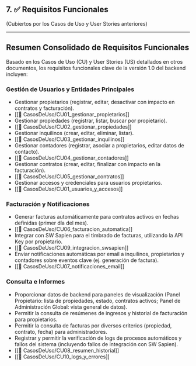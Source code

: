## 7. ✅ Requisitos Funcionales

(Cubiertos por los Casos de Uso y User Stories anteriores)

---

## Resumen Consolidado de Requisitos Funcionales

Basado en los Casos de Uso (CU) y User Stories (US) detallados en otros documentos, los requisitos funcionales clave de la versión 1.0 del backend incluyen:

### Gestión de Usuarios y Entidades Principales

-   Gestionar propietarios (registrar, editar, desactivar con impacto en contratos y facturación).
-   [[📄 CasosDeUso/CU01_gestionar_propietarios]]
-   Gestionar propiedades (registrar, listar, buscar por propietario).
-   [[📄 CasosDeUso/CU02_gestionar_propiedades]]
-   Gestionar inquilinos (crear, editar, eliminar, listar).
-   [[📄 CasosDeUso/CU03_gestionar_inquilinos]]
-   Gestionar contadores (registrar, asociar a propietarios, editar datos de contacto).
-   [[📄 CasosDeUso/CU04_gestionar_contadores]]
-   Gestionar contratos (crear, editar, finalizar con impacto en la facturación).
-   [[📄 CasosDeUso/CU05_gestionar_contratos]]
-   Gestionar accesos y credenciales para usuarios propietarios.
-   [[📄 CasosDeUso/CU01_usuarios_y_accesos]]

### Facturación y Notificaciones

-   Generar facturas automáticamente para contratos activos en fechas definidas (primer día del mes).
-   [[📄 CasosDeUso/CU06_facturacion_automatica]]
-   Integrar con SW Sapien para el timbrado de facturas, utilizando la API Key por propietario.
-   [[📄 CasosDeUso/CU09_integracion_swsapien]]
-   Enviar notificaciones automáticas por email a inquilinos, propietarios y contadores sobre eventos clave (ej. generación de factura).
-   [[📄 CasosDeUso/CU07_notificaciones_email]]

### Consulta e Informes

-   Proporcionar datos de backend para paneles de visualización (Panel Propietario: lista de propiedades, estado, contratos activos; Panel de Administración Global: vista general de datos).
-   Permitir la consulta de resúmenes de ingresos y historial de facturación para propietarios.
-   Permitir la consulta de facturas por diversos criterios (propiedad, contrato, fecha) para administradores.
-   Registrar y permitir la verificación de logs de procesos automáticos y fallos del sistema (incluyendo fallos de integración con SW Sapien).
-   [[📄 CasosDeUso/CU08_resumen_historial]]
-   [[📄 CasosDeUso/CU10_logs_y_errores]]